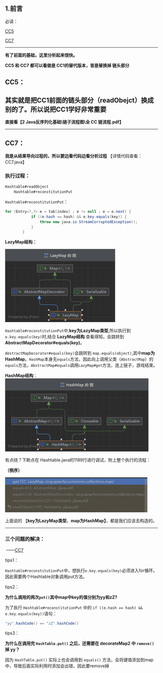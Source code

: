 ## 1.前言

必读：

[CC5](https://drun1baby.github.io/2022/06/29/Java%E5%8F%8D%E5%BA%8F%E5%88%97%E5%8C%96Commons-Collections%E7%AF%8707-CC5%E9%93%BE/#toc-heading-1)

[CC7](https://drun1baby.github.io/2022/06/29/Java%E5%8F%8D%E5%BA%8F%E5%88%97%E5%8C%96Commons-Collections%E7%AF%8708-CC7%E9%93%BE/)

---

**有了前面的基础，这里分析起来很快。**

**CC5 和 CC7 都可以看做是 CC1的替代版本，皆是替换掉 链头部分**



## **CC5**：

## 其实就是把CC1前面的链头部分（readObejct）换成别的了。所以说把CC1学好非常重要

**直接看【2 Java反序列化基础\链子流程图\全 CC 链流程.pdf】**

---

## CC7：

**我是从结果导向过程的，所以要边看代码边看分析过程** 【详情代码查看：CC7.java】



### 执行过程：

```java
Hashtable#readObject
	Hashtable#reconstitutionPut
```



`Hashtable#reconstitutionPut`：

```java
for (Entry<?,?> e = tab[index] ; e != null ; e = e.next) {
            if ((e.hash == hash) && e.key.equals(key)) {
                throw new java.io.StreamCorruptedException();
            }
        }
```

 **LazyMap结构：**

![](Pic/1-1.png)



`Hashtable#reconstitutionPut`中,**key为LazyMap类型**,所以执行到`e.key.equals(key)`时,结合 **LazyMap结构** 查看得知，会跳转到**AbstractMapDecorator#equals(key)**。

`AbstractMapDecorator#equals(key)`会跳转到 `map.equals(object)`,其中**map为HashMap**。`HashMap`本身无`equals`方法，因此向上调用父类（`AbstractMap`）的`equals`方法，`AbstractMap#equals`调用`LazyMap#get`方法，连上链子，游戏结束。



**HashMap结构**：
![](Pic/1-2.png)



有点绕？下断点在 Hashtable.java的1189行进行调试，附上整个执行的流程：

**（倒序）**

![](Pic/1-3.png)



上面说的 【**key为LazyMap类型**，**map为HashMap】**，都是我们应该去构造的。

---

### 三个问题的解决：

​																																——[CC7](https://drun1baby.github.io/2022/06/29/Java%E5%8F%8D%E5%BA%8F%E5%88%97%E5%8C%96Commons-Collections%E7%AF%8708-CC7%E9%93%BE/)

tips1：

`Hashtable#reconstitutionPut`中，想执行`e.key.equals(key)`必须进入for循环。因此需要两个Hashtable对象调用put方法。



tips2：

**为什么调用的两次`put()`其中map中key的值分别为yy和zZ?**

为了执行 `Hashtable#reconstitutionPut` 中的 `if ((e.hash == hash) && e.key.equals(key))`语句：

```java
"yy".hashCode() == "zZ".hashCode()
```



tips3：

**为什么在调用完 `HashTable.put()` 之后，还需要在 decorateMap2 中 `remove()` 掉 yy？**

因为 `HashTable.put()` 实际上也会调用到 `equals()` 方法，会将键值添加到map中，导致后面实际利用时添加会出错，因此要remove掉